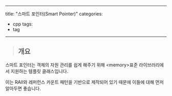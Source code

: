 
---
title: "스마트 포인터(Smart Pointer)"
categories:
  - cpp
tags:
  - tag
---

> ## 개요

스마트 포인터는 객체의 자원 관리를 쉽게 해주기 위해
\<memory\>표준 라이브러리에서 지원하는 템플릿 클래스입니다.

이는 RAII와 레퍼런스 카운트 패턴을 기반으로 제작되어 있기 때문에 이들에 대해 먼저 알아두면 좋습니다.

